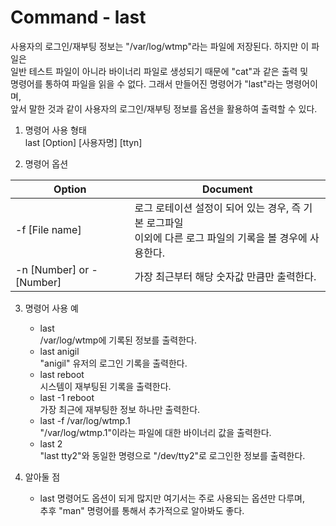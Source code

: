 Command - last
===============
사용자의 로그인/재부팅 정보는 "/var/log/wtmp"라는 파일에 저장된다. 하지만 이 파일은<br>
일반 테스트 파일이 아니라 바이너리 파일로 생성되기 때문에 "cat"과 같은 출력 및<br>
명령어를 통하여 파일을 읽을 수 없다. 그래서 만들어진 명령어가 "last"라는 명령어이며,<br>
앞서 말한 것과 같이 사용자의 로그인/재부팅 정보를 옵션을 활용하여 출력할 수 있다.

1. 명령어 사용 형태<br>
last [Option] [사용자명] [ttyn]

2. 명령어 옵션

| Option | Document |
|--------|----------|
| -f [File name]     | 로그 로테이션 설정이 되어 있는 경우, 즉 기본 로그파일<br> 이외에 다른 로그 파일의 기록을 볼 경우에 사용한다. |
| -n [Number] or -[Number]    | 가장 최근부터 해당 숫자값 만큼만 출력한다. |

3. 명령어 사용 예<br>
    - last<br>
    /var/log/wtmp에 기록된 정보를 출력한다.
    - last anigil<br>
    "anigil" 유저의 로그인 기록을 출력한다.
    - last reboot<br>
    시스템이 재부팅된 기록을 출력한다.
    - last -1 reboot<br>
    가장 최근에 재부팅한 정보 하나만 출력한다.
    - last -f /var/log/wtmp.1<br>
    "/var/log/wtmp.1"이라는 파일에 대한 바이너리 값을 출력한다.
    - last 2<br>
    "last tty2"와 동일한 명령으로 "/dev/tty2"로 로그인한 정보를 출력한다.

4. 알아둘 점<br>
    - last 명령어도 옵션이 되게 많지만 여기서는 주로 사용되는 옵션만 다루며,<br>
    추후 "man" 명령어를 통해서 추가적으로 알아봐도 좋다.